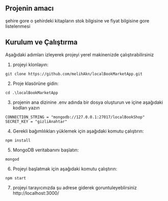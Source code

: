 
## Projenin amacı
şehire gore o şehirdeki kitapların stok bilgisine ve fiyat bilgisine gore listelenmesi

## Kurulum ve Çalıştırma
Aşağıdaki adımları izleyerek projeyi yerel makinenizde çalıştırabilirsiniz
1. projeyi klonlayın:
```shell
git clone https://github.com/melihAkn/localBookMarketApp.git
```

2. Proje klasörüne gidin:

```shell
cd .\localBookMarketApp
```

3. projenin ana dizinine .env adında bir dosya oluşturun ve içine aşağıdaki kodları yazın
```shell
CONNECTION_STRING = "mongodb://127.0.0.1:27017/localBookShop"
SECRET_KEY = "gizliAnahtar"
```

4. Gerekli bağımlılıkları yüklemek için aşağıdaki komutu çalıştırın:

```shell
npm install
```

5. MongoDB veritabanını başlatın:

```shell
mongod
```

6. Projeyi başlatmak için aşağıdaki komutu çalıştırın:

```shell
npm start
```
7. projeyi tarayıcınızda şu adrese giderek goruntuleyeblirsiniz
http://localhost:3000/

